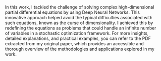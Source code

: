 In this work, I tackled the challenge of solving complex high-dimensional partial differential equations by using Deep Neural Networks. This innovative approach helped avoid the typical difficulties associated with such equations, known as the curse of dimensionality. I achieved this by redefining the equations as problems that could handle an infinite number of variables in a stochastic optimization framework. For more insights, detailed explanations, and practical examples, you can refer to the PDF extracted from my original paper, which provides an accessible and thorough overview of the methodologies and applications explored in my work.
